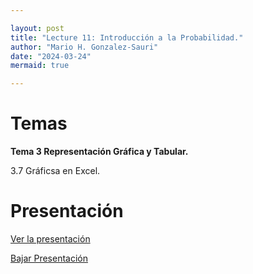 ```yaml
---

layout: post
title: "Lecture 11: Introducción a la Probabilidad."
author: "Mario H. Gonzalez-Sauri"
date: "2024-03-24"
mermaid: true

---
```


<!--  FORMAT: https://github.com/adam-p/markdown-here/wiki/Markdown-Cheatsheet -->

# Temas


**Tema 3 Representación Gráfica y Tabular.**


3.7 Gráficsa en Excel.


# Presentación


[Ver la presentación](https://raw.githack.com/Wario84/MAT1409_DATA_ANALYSIS_I/master/_posts/lectures/4_MAT1409_11.html)


<a href="https://github.com/Wario84/MAT1409_DATA_ANALYSIS_I/blob/master/_posts/lectures/4_MAT1409_11.html" download>
  Bajar Presentación
</a>



